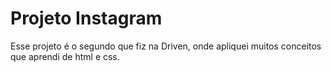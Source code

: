 # Projeto Instagram 

Esse projeto é o segundo que fiz na Driven, onde apliquei muitos conceitos que aprendi de html e css.
